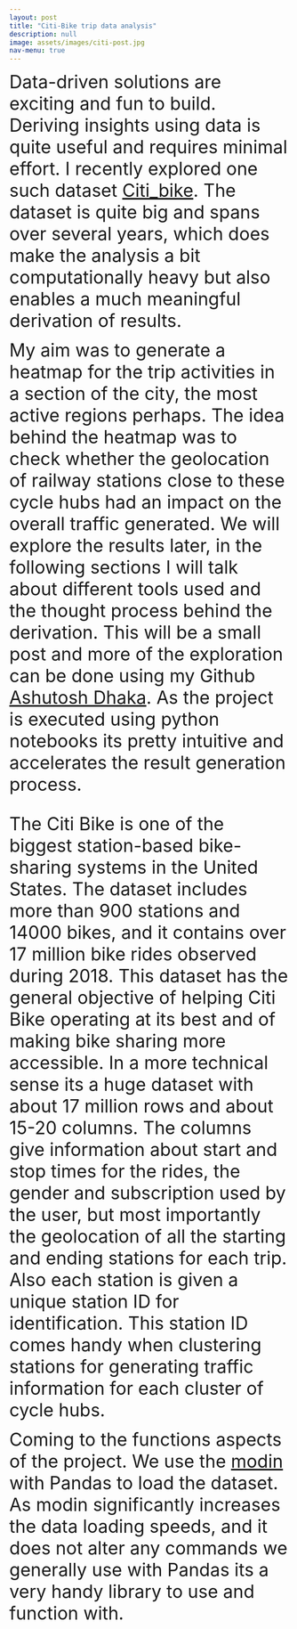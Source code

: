 ```yaml
---
layout: post
title: "Citi-Bike trip data analysis"
description: null
image: assets/images/citi-post.jpg
nav-menu: true
---
```


<font size=6><p>Data-driven solutions are exciting and fun to build. Deriving insights using data is quite useful and requires minimal effort.
I recently explored one such dataset <a href="https://citibikenyc.com/system-data">Citi_bike</a>. The dataset is quite big and spans over several years, which does make the analysis a bit computationally heavy but also enables a much meaningful derivation of results. </p></font>

<font size=6><p>My aim was to generate a heatmap for the trip activities in a section of the city, the most active regions perhaps. The idea behind the heatmap was to check whether the geolocation of railway stations close to these cycle hubs had an impact on the overall traffic generated. We will explore the results later, in the following sections I will talk about different tools used and the thought process behind the derivation. This will be a small post and more of the exploration can be done using my Github <a href ="https://github.com/adoprox">Ashutosh Dhaka</a>. As the project is executed using python notebooks its pretty intuitive and accelerates the result generation process.
</p></font>

<p><font size=6>
The Citi Bike is one of the biggest station-based bike-sharing systems in the United States. The dataset includes more than 900 stations and 14000 bikes, and it contains over 17 million bike rides observed during 2018. This dataset has the general objective of helping Citi Bike operating at its best and of
making bike sharing more accessible. In a more technical sense its a huge dataset with about 17 million rows and about 15-20 columns. The columns give information about start and stop times for the rides, the gender and subscription used by the user, but most importantly the geolocation of all the starting and ending stations for each trip. Also each station is given a unique station ID for identification. This station ID comes handy when clustering stations for generating traffic information for each cluster of cycle hubs.
</p></font>

<p><font size=6>
Coming to the functions aspects of the project. We use the <a href = "https://github.com/modin-project/modin">modin</a> with Pandas to load the dataset. As modin significantly increases the data loading speeds, and it does not alter any commands we generally use with Pandas its a very handy library to use and function with. 
</p></font>
